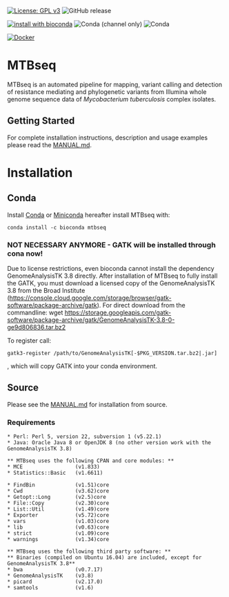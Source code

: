 [![License: GPL v3](https://img.shields.io/badge/License-GPL%20v3-blue.svg)](https://www.gnu.org/licenses/gpl-3.0)
![GitHub release](https://img.shields.io/github/release/ngs-fzb/mtbseq_source.svg)

[![install with bioconda](https://img.shields.io/badge/install%20with-bioconda-brightgreen.svg?style=flat)](http://bioconda.github.io/recipes/mtbseq/README.html)
![Conda (channel only)](https://img.shields.io/conda/vn/bioconda/mtbseq.svg)
![Conda](https://img.shields.io/conda/dn/bioconda/mtbseq.svg)

[![Docker](https://quay.io/repository/biocontainers/mtbseq/status)](https://quay.io/repository/biocontainers/mtbseq/)

# MTBseq

MTBseq is an automated pipeline for mapping, variant calling and detection of resistance mediating and phylogenetic variants from Illumina whole genome sequence data of *Mycobacterium tuberculosis* complex isolates.

## Getting Started

For complete installation instructions, description and usage examples please read the [MANUAL.md](https://github.com/ngs-fzb/MTBseq_source/blob/master/MANUAL.md).

# Installation

## Conda
Install [Conda](https://conda.io/docs/) or [Miniconda](https://conda.io/miniconda.html) hereafter install MTBseq with:
```
conda install -c bioconda mtbseq
```


### NOT NECESSARY ANYMORE - GATK will be installed through cona now!

Due to license restrictions, even bioconda cannot install the dependency GenomeAnalysisTK 3.8 directly. 
After installation of MTBseq to fully install the GATK, you must download a licensed copy of the GenomeAnalysisTK 3.8
from the Broad Institute (https://console.cloud.google.com/storage/browser/gatk-software/package-archive/gatk).
For direct download from the commandline: wget https://storage.googleapis.com/gatk-software/package-archive/gatk/GenomeAnalysisTK-3.8-0-ge9d806836.tar.bz2
 
To register call:
``` 
gatk3-register /path/to/GenomeAnalysisTK[-$PKG_VERSION.tar.bz2|.jar]
```
, which will copy GATK into your conda environment.

## Source
Please see the [MANUAL.md](https://github.com/ngs-fzb/MTBseq_source/blob/master/MANUAL.md) for installation from source.

### Requirements

```
* Perl: Perl 5, version 22, subversion 1 (v5.22.1)
* Java: Oracle Java 8 or OpenJDK 8 (no other version work with the GenomeAnalysisTK 3.8)

** MTBseq uses the following CPAN and core modules: **
* MCE                 (v1.833)
* Statistics::Basic   (v1.6611)

* FindBin             (v1.51)core
* Cwd                 (v3.62)core
* Getopt::Long        (v2.5)core
* File::Copy          (v2.30)core
* List::Util          (v1.49)core
* Exporter            (v5.72)core
* vars                (v1.03)core
* lib                 (v0.63)core
* strict              (v1.09)core
* warnings            (v1.34)core

** MTBseq uses the following third party software: **
** Binaries (compiled on Ubuntu 16.04) are included, except for GenomeAnalysisTK 3.8**
* bwa                 (v0.7.17)
* GenomeAnalysisTK    (v3.8)
* picard              (v2.17.0)
* samtools            (v1.6)
```

